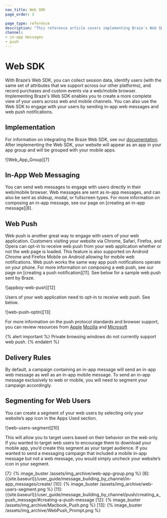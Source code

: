 ```yaml
---
nav_title: Web SDK
page_order: 3

page_type: reference
description: "This reference article covers implementing Braze's Web SDK."
channel: 
- in-app messages
- push
---
```

# Web SDK

With Braze’s Web SDK, you can collect session data, identify users (with the same set of attributes that we support across our other platforms), and record purchases and custom events via a web/mobile browser. Implementing Braze's Web SDK enables you to create a more complete view of your users across web and mobile channels. You can also use the Web SDK to engage with your users by sending in-app web messages and web push notifications.

## Implementation

For information on integrating the Braze Web SDK, see our [documentation][6]. After implementing the Web SDK, your website will appear as an app in your app group and will be grouped with your mobile apps.

![Web_App_Group][7]

## In-App Web Messaging

You can send web messages to engage with users directly in their web/mobile browser. Web messages are sent as in-app messages, and can also be sent as slideup, modal, or fullscreen types. For more information on composing an in-app message, see our page on [creating an in-app message][8].

## Web Push

Web push is another great way to engage with users of your web application. Customers visiting your website via Chrome, Safari, Firefox, and Opera can opt-in to receive web push from your web application whether or not the web page is loaded. This feature is also supported on Android Chrome and Firefox Mobile on Android allowing for mobile web notifications. Web push works the same way app push notifications operate on your phone. For more information on composing a web push, see our page on [creating a push notification][11]. See below for a sample web push sent by Braze.

![appboy-web-push][12]

Users of your web application need to opt-in to receive web push. See below.

![web-push-optin][13]

For more information on the push protocol standards and browser support, you can review resources from [Apple][3] [Mozilla][1] and [Microsoft][2]

{% alert important %}
Private browsing windows do not currently support web push.
{% endalert %}

## Delivery Rules

By default, a campaign containing an in-app message will send an in-app web message as well as an in-app mobile message. To send an in-app message exclusively to web or mobile, you will need to segment your campaign accordingly.

## Segmenting for Web Users

You can create a segment of your web users by selecting only your website’s app icon in the Apps Used section.

![web-users-segment][10]

This will allow you to target users based on their behavior on the web only. If you wanted to target web users to encourage them to download your mobile app, you’d create this segment as your target audience. If you wanted to send a messaging campaign that included a mobile in-app message but not a web message, you would simply uncheck your website’s icon in your segment.

[1]: https://developer.mozilla.org/en-us/docs/web/api/push_api#browser_compatibility
[2]: https://developer.microsoft.com/en-us/microsoft-edge/status/pushapi/
[3]: https://developer.apple.com/notifications/safari-push-notifications/
[6]: {{site.baseurl}}/developer_guide/platform_integration_guides/web/initial_sdk_setup/
[7]: {% image_buster /assets/img_archive/web-app-group.png %}
[8]: {{site.baseurl}}/user_guide/message_building_by_channel/in-app_messages/create/
[10]: {% image_buster /assets/img_archive/web-users-segment.png %}
[11]: {{site.baseurl}}/user_guide/message_building_by_channel/push/creating_a_push_message/#creating-a-push-message
[12]: {% image_buster /assets/img_archive/Macbook_Push.png %}
[13]: {% image_buster /assets/img_archive/WebPush_Prompt.png %}
